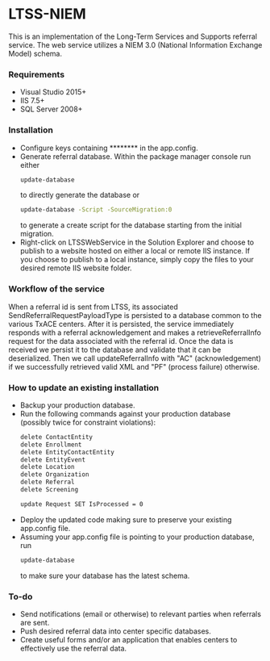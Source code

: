 # LTSS-NIEM
This is an implementation of the Long-Term Services and Supports referral service.  The web service utilizes a NIEM 3.0 (National Information Exchange Model) schema.

### Requirements
- Visual Studio 2015+
- IIS 7.5+
- SQL Server 2008+

### Installation
- Configure keys containing ******** in the app.config.
- Generate referral database.
Within the package manager console run either
   ```sh
   update-database
   ```
   to directly generate the database or
   ```sh
   update-database -Script -SourceMigration:0
   ```
   to generate a create script for the database starting from the initial migration.
- Right-click on LTSSWebService in the Solution Explorer and choose to publish to a website hosted on either a local or remote IIS instance.  If you choose to publish to a local instance, simply copy the files to your desired remote IIS website folder.

### Workflow of the service
When a referral id is sent from LTSS, its associated SendReferralRequestPayloadType is persisted to a database common to the various TxACE centers.  After it is persisted, the service immediately responds with a referral acknowledgement and makes a retrieveReferralInfo request for the data associated with the referral id.  Once the data is received we persist it to the database and validate that it can be deserialized.  Then we call updateReferralInfo with "AC" (acknowledgement) if we successfully retrieved valid XML and "PF" (process failure) otherwise.

### How to update an existing installation
- Backup your production database.
- Run the following commands against your production database (possibly twice for constraint violations):
   ```sh
   delete ContactEntity
   delete Enrollment
   delete EntityContactEntity
   delete EntityEvent
   delete Location
   delete Organization
   delete Referral
   delete Screening

   update Request SET IsProcessed = 0
   ```
- Deploy the updated code making sure to preserve your existing app.config file.
- Assuming your app.config file is pointing to your production database, run
   ```sh
   update-database
   ```
   to make sure your database has the latest schema.

### To-do
- Send notifications (email or otherwise) to relevant parties when referrals are sent.
- Push desired referral data into center specific databases.
- Create useful forms and/or an application that enables centers to effectively use the referral data.